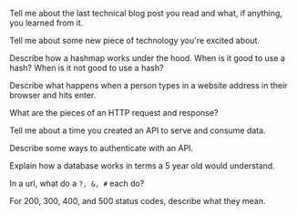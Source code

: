 Tell me about the last technical blog post you read and what, if anything, you learned from it.

Tell me about some new piece of technology you're excited about.

Describe how a hashmap works under the hood. When is it good to use a hash? When is it not good to use a hash?

Describe what happens when a person types in a website address in their browser and hits enter.

What are the pieces of an HTTP request and response?

Tell me about a time you created an API to serve and consume data.

Describe some ways to authenticate with an API.

Explain how a database works in terms a 5 year old would understand.

In a url, what do a `?, &, #` each do?

For 200, 300, 400, and 500 status codes, describe what they mean.
